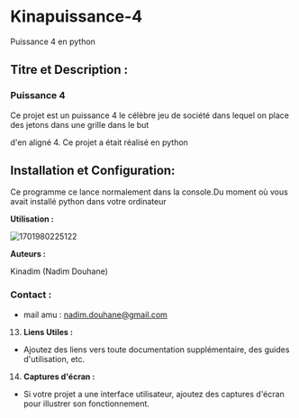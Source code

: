 # Kinapuissance-4
Puissance 4 en python
## **Titre et Description :**

### Puissance 4

Ce projet est un puissance 4 le célèbre jeu de société dans lequel on place des jetons dans une grille dans le but

d'en aligné 4. Ce projet a était réalisé en python

## **Installation et Configuration:**

Ce programme ce lance normalement dans la console.Du moment où vous avait installé python dans votre ordinateur

**Utilisation :**

![1701980225122](image/README2/1701980225122.png)

**Auteurs :**

Kinadim (Nadim Douhane)

### **Contact :**

* mail amu : nadim.douhane@gmail.com

13. **Liens Utiles :**

* Ajoutez des liens vers toute documentation supplémentaire, des guides d'utilisation, etc.

14. **Captures d'écran :**

* Si votre projet a une interface utilisateur, ajoutez des captures d'écran pour illustrer son fonctionnement.
